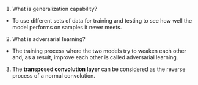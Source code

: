 1. What is generalization capability?
- To use different sets of data for training and testing to see how well the model performs on samples it never meets.

2. What is adversarial learning?
- The training process where the two models try to weaken each other and, as a result, improve each other is called adversarial learning.

3. The **transposed convolution layer** can be considered as the reverse process of a normal convolution.


